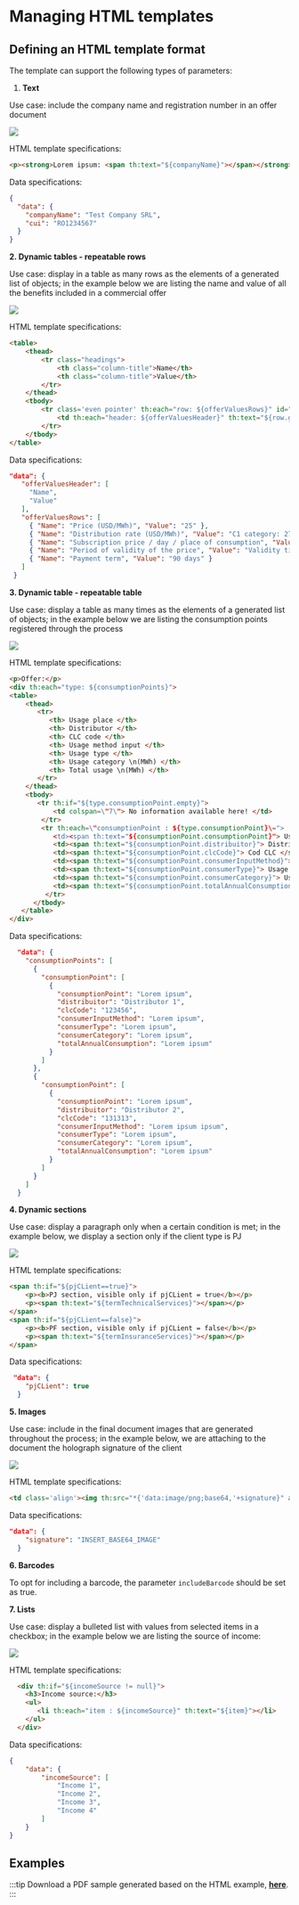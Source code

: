 
# Managing HTML templates

## Defining an HTML template format

The template can support the following types of parameters:

1. **Text**

Use case: include the company name and registration number in an offer document

![](https://s3.eu-west-1.amazonaws.com/docx.flowx.ai/2.14/docplugin_managing_html_template.png)

HTML template specifications:

```html
<p><strong>Lorem ipsum: <span th:text="${companyName}"></span></strong>, dolor sit amet <strong><span th:text="${cui}"></span></strong>.</p>
```

Data specifications:

```json
{
  "data": {
    "companyName": "Test Company SRL",
    "cui": "RO1234567"
  }
}
```

**2. Dynamic tables - repeatable rows**

Use case: display in a table as many rows as the elements of a generated list of objects; in the example below we are listing the name and value of all the benefits included in a commercial offer

![](https://s3.eu-west-1.amazonaws.com/docx.flowx.ai/2.14/dynamic_tables_plugin_doc.png)

HTML template specifications:

```html
<table>
    <thead>
        <tr class="headings">
            <th class="column-title">Name</th>
            <th class="column-title">Value</th>
        </tr>
    </thead>
    <tbody>
        <tr class='even pointer' th:each="row: ${offerValuesRows}" id="tablerow">
            <td th:each="header: ${offerValuesHeader}" th:text="${row.get(header)}">
        </tr>
    </tbody>
</table>
```

Data specifications:

```json
"data": {
   "offerValuesHeader": [ 
     "Name", 
     "Value" 
   ], 
   "offerValuesRows": [ 
     { "Name": "Price (USD/MWh)", "Value": "25" }, 
     { "Name": "Distribution rate (USD/MWh)", "Value": "C1 category: 27, C2 category: 29" }, 
     { "Name": "Subscription price / day / place of consumption", "Value": "C1 category: 1.25, C2 category: 1.32" }, 
     { "Name": "Period of validity of the price", "Value": "Validity time fixed price Monday, from the start date of delivery to the date of completion of delivery" }, 
     { "Name": "Payment term", "Value": "90 days" } 
   ]
 }

```

**3. Dynamic table - repeatable table**

Use case: display a table as many times as the elements of a generated list of objects; in the example below we are listing the consumption points registered through the process

![](https://s3.eu-west-1.amazonaws.com/docx.flowx.ai/2.14/dynamic_table_reusable_table.png)

HTML template specifications:

```html
<p>Offer:</p>
<div th:each="type: ${consumptionPoints}">
<table> 
    <thead>
       <tr>
          <th> Usage place </th>
          <th> Distributor </th>
          <th> CLC code </th>
          <th> Usage method input </th>
          <th> Usage type </th>
          <th> Usage category \n(MWh) </th>
          <th> Total usage \n(MWh) </th>
       </tr>
    </thead>
    <tbody>
       <tr th:if="${type.consumptionPoint.empty}">
           <td colspan=\"7\"> No information available here! </td>
        </tr>
        <tr th:each=\"consumptionPoint : ${type.consumptionPoint}\=">
           <td><span th:text="${consumptionPoint.consumptionPoint}"> Usage place </span></td>
           <td><span th:text="${consumptionPoint.distribuitor}"> Distributor </span></td>
           <td><span th:text="${consumptionPoint.clcCode}"> Cod CLC </span></td>
           <td><span th:text="${consumptionPoint.consumerInputMethod}"> Usage method input </span></td>
           <td><span th:text="${consumptionPoint.consumerType}"> Usage type </span></td>
           <td><span th:text="${consumptionPoint.consumerCategory}"> Usage category \n(MWh) </span></td>
           <td><span th:text="${consumptionPoint.totalAnnualConsumption}"> Total usage \n(MWh) </span></td>
         </tr>
      </tbody>
   </table>
</div>
```

Data specifications:

```json
  "data": {
    "consumptionPoints": [
      {
        "consumptionPoint": [
          {
            "consumptionPoint": "Lorem ipsum",
            "distribuitor": "Distributor 1",
            "clcCode": "123456",
            "consumerInputMethod": "Lorem ipsum",
            "consumerType": "Lorem ipsum",
            "consumerCategory": "Lorem ipsum",
            "totalAnnualConsumption": "Lorem ipsum"
          }
        ]
      },
      {
        "consumptionPoint": [
          {
            "consumptionPoint": "Lorem ipsum",
            "distribuitor": "Distributor 2",
            "clcCode": "131313",
            "consumerInputMethod": "Lorem ipsum ipsum",
            "consumerType": "Lorem ipsum",
            "consumerCategory": "Lorem ipsum",
            "totalAnnualConsumption": "Lorem ipsum"
          }
        ]
      }
    ]
  }
```

**4. Dynamic sections**

Use case: display a paragraph only when a certain condition is met; in the example below, we display a section only if the client type is PJ

![](https://s3.eu-west-1.amazonaws.com/docx.flowx.ai/2.14/docplugin_type_of_client.png)

HTML template specifications:

```html
<span th:if="${pjCLient==true}">
    <p><b>PJ section, visible only if pjCLient = true</b></p>
    <p><span th:text="${termTechnicalServices}"></span></p>
</span>
<span th:if="${pjCLient==false}">
    <p><b>PF section, visible only if pjCLient = false</b></p>
    <p><span th:text="${termInsuranceServices}"></span></p>
</span>

```

Data specifications:

```json
 "data": {
    "pjCLient": true
  }
```

**5. Images**

Use case: include in the final document images that are generated throughout the process; in the example below, we are attaching to the document the holograph signature of the client

![](https://s3.eu-west-1.amazonaws.com/docx.flowx.ai/2.14/docplugin_images.png)

HTML template specifications:

```html
<td class='align'><img th:src="*{'data:image/png;base64,'+signature}" alt=\"\" height='100px'/></td>
```

Data specifications:

```json
"data": {
    "signature": "INSERT_BASE64_IMAGE"
  }
```

**6. Barcodes**

 To opt for including a barcode, the parameter `includeBarcode` should be set as true.

**7. Lists**

Use case: display a bulleted list with values from selected items in a checkbox; in the example below we are listing the source of income:

![](https://s3.eu-west-1.amazonaws.com/docx.flowx.ai/2.14/docplugin_income_source.png)

HTML template specifications:

```html
  <div th:if="${incomeSource != null}">
    <h3>Income source:</h3>
    <ul>
       <li th:each="item : ${incomeSource}" th:text="${item}"></li>
    </ul>
  </div>
```

Data specifications:

```json
{
    "data": {
        "incomeSource": [
            "Income 1",
            "Income 2",
            "Income 3",
            "Income 4"
        ]
    }
}
```

## Examples

:::tip
Download a PDF sample generated based on the HTML example, [**here**](../../../../../assets/html_generated_document.pdf).
:::
